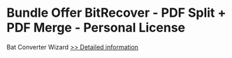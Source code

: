 # Bundle Offer BitRecover - PDF Split + PDF Merge - Personal License
Bat Converter Wizard
[>> Detailed information](https://secure.shareit.com/shareit/product.html?productid=300954712&affiliateid=200057808)
